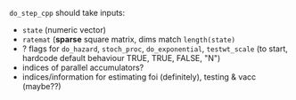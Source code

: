 
`do_step_cpp` should take inputs:

- `state` (numeric vector)
- `ratemat` (**sparse** square matrix, dims match `length(state)`
- ? flags for `do_hazard`, `stoch_proc`, `do_exponential`, `testwt_scale` (to start, hardcode default behaviour TRUE, TRUE, FALSE, "N")
- indices of parallel accumulators?
- indices/information for estimating foi (definitely), testing & vacc (maybe??)
